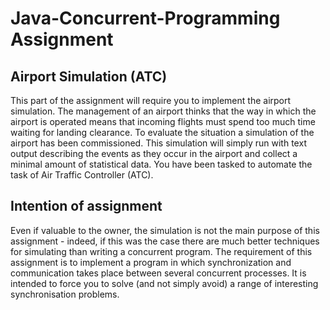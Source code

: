 # Java-Concurrent-Programming Assignment
Airport Simulation (ATC)
----------------------
This part of the assignment will require you to implement the airport simulation. The management of an airport thinks that the way in which the airport is operated means that incoming flights must spend too much time waiting for landing clearance. To evaluate the situation a simulation of the airport has been commissioned. This simulation will simply run with text output describing the events as they occur in the airport and collect a minimal amount of statistical data. You have been tasked to automate the task of Air Traffic Controller (ATC). 

Intention of assignment
-------------
Even if valuable to the owner, the simulation is not the main purpose of this assignment - indeed, if this was the case there are much better techniques for simulating than writing a concurrent program.
The requirement of this assignment is to implement a program in which synchronization and communication takes place between several concurrent processes. It is intended to force you to solve (and not simply avoid) a range of interesting synchronisation problems.

